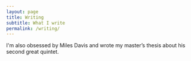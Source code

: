 ```yaml
---
layout: page
title: Writing
subtitle: What I write
permalink: /writing/
---
```


I'm also obsessed by Miles Davis and wrote my master’s thesis about his second great quintet.
